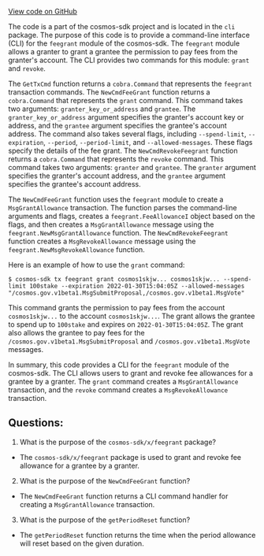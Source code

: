 [View code on GitHub](https://github.com/cosmos/cosmos-sdk.git/x/feegrant/client/cli/tx.go)

The code is a part of the cosmos-sdk project and is located in the `cli` package. The purpose of this code is to provide a command-line interface (CLI) for the `feegrant` module of the cosmos-sdk. The `feegrant` module allows a granter to grant a grantee the permission to pay fees from the granter's account. The CLI provides two commands for this module: `grant` and `revoke`. 

The `GetTxCmd` function returns a `cobra.Command` that represents the `feegrant` transaction commands. The `NewCmdFeeGrant` function returns a `cobra.Command` that represents the `grant` command. This command takes two arguments: `granter_key_or_address` and `grantee`. The `granter_key_or_address` argument specifies the granter's account key or address, and the `grantee` argument specifies the grantee's account address. The command also takes several flags, including `--spend-limit`, `--expiration`, `--period`, `--period-limit`, and `--allowed-messages`. These flags specify the details of the fee grant. The `NewCmdRevokeFeegrant` function returns a `cobra.Command` that represents the `revoke` command. This command takes two arguments: `granter` and `grantee`. The `granter` argument specifies the granter's account address, and the `grantee` argument specifies the grantee's account address.

The `NewCmdFeeGrant` function uses the `feegrant` module to create a `MsgGrantAllowance` transaction. The function parses the command-line arguments and flags, creates a `feegrant.FeeAllowanceI` object based on the flags, and then creates a `MsgGrantAllowance` message using the `feegrant.NewMsgGrantAllowance` function. The `NewCmdRevokeFeegrant` function creates a `MsgRevokeAllowance` message using the `feegrant.NewMsgRevokeAllowance` function.

Here is an example of how to use the `grant` command:

```
$ cosmos-sdk tx feegrant grant cosmos1skjw... cosmos1skjw... --spend-limit 100stake --expiration 2022-01-30T15:04:05Z --allowed-messages "/cosmos.gov.v1beta1.MsgSubmitProposal,/cosmos.gov.v1beta1.MsgVote"
```

This command grants the permission to pay fees from the account `cosmos1skjw...` to the account `cosmos1skjw...`. The grant allows the grantee to spend up to `100stake` and expires on `2022-01-30T15:04:05Z`. The grant also allows the grantee to pay fees for the `/cosmos.gov.v1beta1.MsgSubmitProposal` and `/cosmos.gov.v1beta1.MsgVote` messages.

In summary, this code provides a CLI for the `feegrant` module of the cosmos-sdk. The CLI allows users to grant and revoke fee allowances for a grantee by a granter. The `grant` command creates a `MsgGrantAllowance` transaction, and the `revoke` command creates a `MsgRevokeAllowance` transaction.
## Questions: 
 1. What is the purpose of the `cosmos-sdk/x/feegrant` package?
- The `cosmos-sdk/x/feegrant` package is used to grant and revoke fee allowance for a grantee by a granter.

2. What is the purpose of the `NewCmdFeeGrant` function?
- The `NewCmdFeeGrant` function returns a CLI command handler for creating a `MsgGrantAllowance` transaction.

3. What is the purpose of the `getPeriodReset` function?
- The `getPeriodReset` function returns the time when the period allowance will reset based on the given duration.